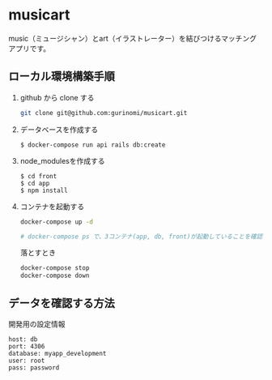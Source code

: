 # musicart

music（ミュージシャン）とart（イラストレーター）を結びつけるマッチングアプリです。

## ローカル環境構築手順

1. github から clone する

   ```sh
   git clone git@github.com:gurinomi/musicart.git
   ```

2. データベースを作成する

   ```
   $ docker-compose run api rails db:create
   ```

3. node_modulesを作成する

   ```
   $ cd front
   $ cd app
   $ npm install
   ```

4. コンテナを起動する

   ```sh
   docker-compose up -d

   # docker-compose ps で、3コンテナ(app, db, front)が起動していることを確認する
   ```

   落とすとき

   ```sh
   docker-compose stop
   docker-compose down
   ```
## データを確認する方法

開発用の設定情報

```
host: db
port: 4306
database: myapp_development
user: root
pass: password
```
